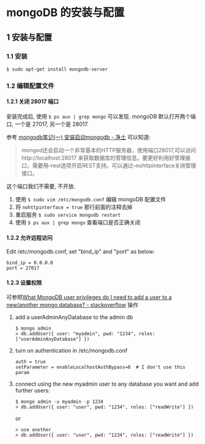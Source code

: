 # mongoDB 的安装与配置

## 1 安装与配置

### 1.1 安装

`$ sudo apt-get install mongodb-server`

### 1.2 编辑配置文件

#### 1.2.1 关闭 28017 端口

安装完成后, 使用 `$ ps aux | grep mongo` 可以发现. mongoDB 默认打开两个端口, 一个是 27017, 另一个是 28017.

参考 [mongodb笔记(一) 安装启动mongodb - 净土](http://howiefh.github.io/2014/04/26/mongodb-note-1-install-mongodb/) 可以知道:

> mongod还会启动一个非常基本的HTTP服务器，使用端口28017,可以访问http://localhost:28017 来获取数据库的管理信息。要更好利用好管理接口，需要用–rest选项开启REST支持。可以通过–nohttpinterface关闭管理接口。

这个端口我们不需要, 不开放.

1. 使用 `$ sudo vim /etc/mongodb.conf` 编辑 mongoDB 配置文件
2. 将 `nohttpinterface = true` 那行前面的注释去掉
3. 重启服务 `$ sudo service mongodb restart`
4. 使用 `$ ps aux | grep mongo` 查看端口是否正确关闭

#### 1.2.2 允许远程访问

Edit /etc/mongodb.conf, set "bind_ip" and "port" as below:

```
bind_ip = 0.0.0.0
port = 27017
```

#### 1.2.3 设置权限

可参照[What MongoDB user privileges do I need to add a user to a new/another mongo database? - stackoverflow](http://stackoverflow.com/questions/20525103/what-mongodb-user-privileges-do-i-need-to-add-a-user-to-a-new-another-mongo-data) 操作

1. add a userAdminAnyDatabase to the admin db

    ```
    $ mongo admin
    > db.addUser({ user: "myadmin", pwd: "1234", roles: ["userAdminAnyDatabase"] })
    ```
2. turn on authentication in /etc/mongodb.conf
    
    ```
    auth = true
    setParameter = enableLocalhostAuthBypass=0  # I don't use this param
    ```
3. connect using the new myadmin user to any database you want and add further users:
    
    ```
    $ mongo admin -u myadmin -p 1234
    > db.addUser({ user: "user", pwd: "1234", roles: ["readWrite"] })
    ```
    
    or
    
    ```
    > use another
    > db.addUser({ user: "user", pwd: "1234", roles: ["readWrite"] })
    ```
